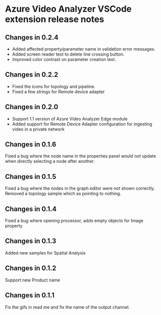 # Azure Video Analyzer VSCode extension release notes

## Changes in 0.2.4

-   Added affected property/parameter name in validation error messages.
-   Added screen reader text to delete line crossing button.
-   Improved color contrast on parameter creation text.

## Changes in 0.2.2

-   Fixed the icons for topology and pipeline.
-   Fixed a few strings for Remote device adapter

## Changes in 0.2.0

-   Support 1.1 version of Azure Video Analyzer Edge module
-   Added support for Remote Device Adapter configuration for ingesting video in a private network

## Changes in 0.1.6

Fixed a bug where the node name in the properties panel would not update when directly selecting a node after another.

## Changes in 0.1.5

Fixed a bug where the nodes in the graph editor were not shown correctly.
Removed a topology sample which as pointing to nothing.

## Changes in 0.1.4

Fixed a bug where opening processor, adds empty objects for Image property

## Changes in 0.1.3

Added new samples for Spatial Analysis

## Changes in 0.1.2

Support new Product name

## Changes in 0.1.1

Fix the gifs in read me and fix the name of the output channel.
